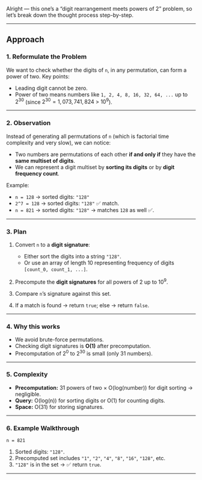 Alright — this one’s a “digit rearrangement meets powers of 2” problem, so let’s break down the thought process step-by-step.

---

## **Approach**

### 1. **Reformulate the Problem**

We want to check whether the digits of `n`, in any permutation, can form a power of two.
Key points:

* Leading digit cannot be zero.
* Power of two means numbers like `1, 2, 4, 8, 16, 32, 64, ...` up to $2^{30}$ (since $2^{30} = 1,073,741,824$ > $10^9$).

---

### 2. **Observation**

Instead of generating all permutations of `n` (which is factorial time complexity and very slow), we can notice:

* Two numbers are permutations of each other **if and only if** they have the **same multiset of digits**.
* We can represent a digit multiset by **sorting its digits** or by **digit frequency count**.

Example:

* `n = 128` → sorted digits: `"128"`
* `2^7 = 128` → sorted digits: `"128"` ✅ match.
* `n = 821` → sorted digits: `"128"` → matches `128` as well ✅.

---

### 3. **Plan**

1. Convert `n` to a **digit signature**:

   * Either sort the digits into a string `"128"`.
   * Or use an array of length 10 representing frequency of digits `[count_0, count_1, ...]`.
2. Precompute the **digit signatures** for all powers of 2 up to $10^9$.
3. Compare `n`’s signature against this set.
4. If a match is found → return `true`; else → return `false`.

---

### 4. **Why this works**

* We avoid brute-force permutations.
* Checking digit signatures is **O(1)** after precomputation.
* Precomputation of $2^0$ to $2^{30}$ is small (only 31 numbers).

---

### 5. **Complexity**

* **Precomputation:** 31 powers of two × O(log(number)) for digit sorting → negligible.
* **Query:** O(log(n)) for sorting digits or O(1) for counting digits.
* **Space:** O(31) for storing signatures.

---

### 6. **Example Walkthrough**

`n = 821`

1. Sorted digits: `"128"`.
2. Precomputed set includes `"1"`, `"2"`, `"4"`, `"8"`, `"16"`, `"128"`, etc.
3. `"128"` is in the set → ✅ return `true`.

---
